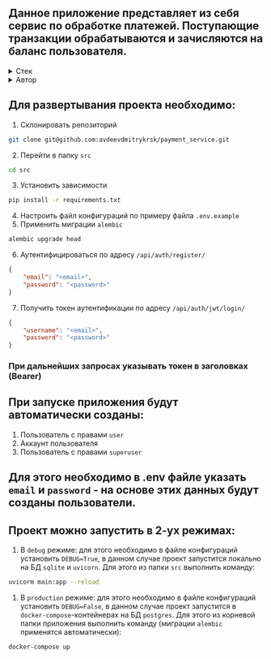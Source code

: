 ## Данное приложение представляет из себя сервис по обработке платежей. Поступающие транзакции обрабатываются и зачисляются на баланс пользователя. 

<details>
<summary>Стек</summary>

![Python](https://img.shields.io/badge/python-3670A0?style=for-the-badge&logo=python&logoColor=ffdd54)
![FastAPI](https://img.shields.io/badge/FastAPI-005571?style=for-the-badge&logo=fastapi)
![Docker](https://img.shields.io/badge/docker-%230db7ed.svg?style=for-the-badge&logo=docker&logoColor=white)
![Postgres](https://img.shields.io/badge/postgres-%23316192.svg?style=for-the-badge&logo=postgresql&logoColor=white)

</details>
<details>
<summary>Автор</summary>

[avdeevdmitrykrsk](https://github.com/avdeevdmitrykrsk)
</details>

## Для развертывания проекта необходимо:
1. Склонировать репозиторий
```sh
git clone git@github.com:avdeevdmitrykrsk/payment_service.git
```
2. Перейти в папку `src`
```sh
cd src
```
3. Установить зависимости
```sh
pip install -r requirements.txt
```
4. Настроить файл конфигураций по примеру файла `.env.example`
5. Применить миграции `alembic`
```sh
alembic upgrade head
```
6. Аутентифицироваться по адресу `/api/auth/register/`
```json
{
    "email": "<email>",
    "password": "<password>"
}
```
7. Получить токен аутентификации по адресу `/api/auth/jwt/login/`
```json
{
    "username": "<email>",
    "password": "<password>"
}
```
### При дальнейших запросах указывать токен в заголовках (Bearer)

## При запуске приложения будут автоматически созданы:
1. Пользователь с правами `user`
2. Аккаунт пользователя
3. Пользователь с правами `superuser`
## Для этого необходимо в .env файле указать `email` и `password` - на основе этих данных будут созданы пользователи.


## Проект можно запустить в 2-ух режимах:
1. В `debug` режиме: для этого необходимо в файле конфигураций установить `DEBUG=True`, в данном случае проект запустится локально на БД `sqlite` и `uvicorn`. Для этого из папки `src` выполнить команду:
```sh
uvicorm main:app --reload
```
1. В `production` режиме: для этого необходимо в файле конфигураций установить `DEBUG=False`, в данном случае проект запустится в `docker-compose`-контейнерах на БД `postgres`. Для этого из корневой папки приложения выполнить команду (миграции `alembic` применятся автоматически):
```sh
docker-compose up
```
